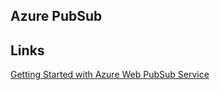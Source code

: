 ## Azure PubSub

## Links
[Getting Started with Azure Web PubSub Service](https://dailydotnettips.com/getting-started-with-azure-web-pubsub-service/)

